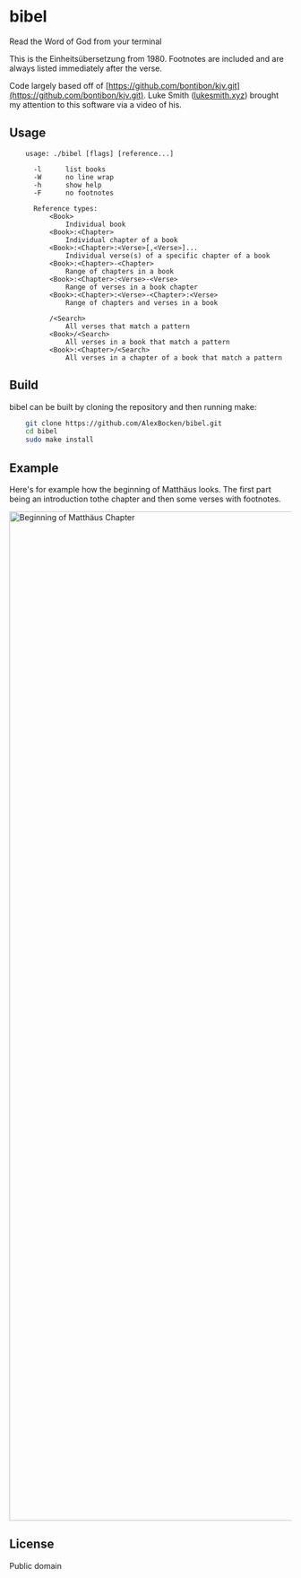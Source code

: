 # bibel

Read the Word of God from your terminal

This is the Einheitsübersetzung from 1980. Footnotes are included and are always listed immediately after the verse.

Code largely based off of [https://github.com/bontibon/kjv.git](https://github.com/bontibon/kjv.git). Luke Smith ([lukesmith.xyz](https://lukesmith.xyz/)) brought my attention to this software via a video of his.


## Usage

```
    usage: ./bibel [flags] [reference...]

      -l      list books
      -W      no line wrap
      -h      show help
      -F      no footnotes

      Reference types:
          <Book>
              Individual book
          <Book>:<Chapter>
              Individual chapter of a book
          <Book>:<Chapter>:<Verse>[,<Verse>]...
              Individual verse(s) of a specific chapter of a book
          <Book>:<Chapter>-<Chapter>
              Range of chapters in a book
          <Book>:<Chapter>:<Verse>-<Verse>
              Range of verses in a book chapter
          <Book>:<Chapter>:<Verse>-<Chapter>:<Verse>
              Range of chapters and verses in a book

          /<Search>
              All verses that match a pattern
          <Book>/<Search>
              All verses in a book that match a pattern
          <Book>:<Chapter>/<Search>
              All verses in a chapter of a book that match a pattern
```

## Build

bibel can be built by cloning the repository and then running make:

```bash
    git clone https://github.com/AlexBocken/bibel.git
    cd bibel
    sudo make install
```
## Example

Here's for example how the beginning of Matthäus looks. The first part being an introduction tothe chapter and then some verses with footnotes.

<img src="/../assets/Mt_example.png" alt="Beginning of Matthäus Chapter" width="1800">

## License

Public domain
